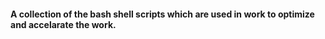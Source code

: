 #### A collection of the bash shell scripts which are used in work to optimize and accelarate the work.

